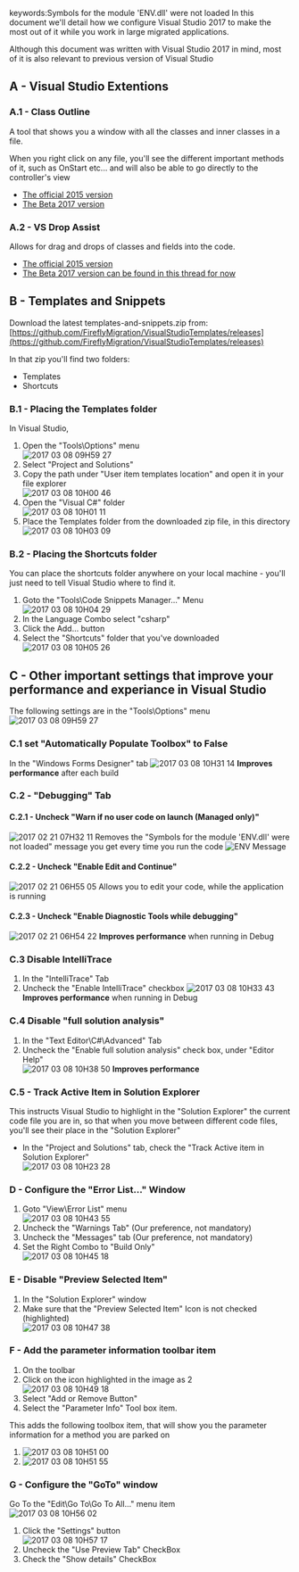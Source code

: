 keywords:Symbols for the module 'ENV.dll' were not loaded
In this document we'll detail how we configure Visual Studio 2017 to make the most out of it while you work in large migrated applications.

Although this document was written with Visual Studio 2017 in mind, most of it is also relevant to previous version of Visual Studio

## A - Visual Studio Extentions
### A.1 - Class Outline
A tool that shows you a window with all the classes and inner classes in a file.

When you right click on any file, you'll see the different important methods of it, such as OnStart etc... and will also be able to go directly to the controller's view

* [The official 2015 version](https://marketplace.visualstudio.com/items?itemName=Stickle.ClassOutline)  
* [The Beta 2017 version](https://github.com/FireflyMigration/ClassOutline/releases)


### A.2 - VS Drop Assist
Allows for drag and drops of classes and fields into the code.
* [The official 2015 version](https://marketplace.visualstudio.com/items?itemName=Stickle.VSDropAssist)  
* [The Beta 2017 version can be found in this thread for now](https://github.com/FireflyMigration/VSDropAssist/issues/34)

## B - Templates and Snippets
Download the latest templates-and-snippets.zip from:  [https://github.com/FireflyMigration/VisualStudioTemplates/releases](https://github.com/FireflyMigration/VisualStudioTemplates/releases)

In that zip you'll find two folders:
* Templates
* Shortcuts

### B.1 - Placing the Templates folder
In Visual Studio, 
1. Open the "Tools\Options" menu  
![2017 03 08 09H59 27](2017-03-08_09h59_27.png)
2. Select "Project and Solutions"
4. Copy the path under "User item templates location" and open it in your file explorer  
![2017 03 08 10H00 46](2017-03-08_10h00_46.png)
5. Open the "Visual C#" folder  
![2017 03 08 10H01 11](2017-03-08_10h01_11.png)
6. Place the Templates folder from the downloaded zip file, in this directory  
![2017 03 08 10H03 09](2017-03-08_10h03_09.png)

### B.2 - Placing the Shortcuts folder
You can place the shortcuts folder anywhere on your local machine - you'll just need to tell Visual Studio where to find it.
1. Goto the "Tools\Code Snippets Manager..." Menu
![2017 03 08 10H04 29](2017-03-08_10h04_29.png)
2. In the Language Combo select "csharp"
3. Click the Add... button
3. Select the "Shortcuts" folder that you've downloaded
![2017 03 08 10H05 26](2017-03-08_10h05_26.png) 

## C - Other important settings that improve your performance and experiance in Visual Studio
The following settings are in the  "Tools\Options" menu
![2017 03 08 09H59 27](2017-03-08_09h59_27.png)
### C.1 set "Automatically Populate Toolbox" to False
In the "Windows Forms Designer" tab
![2017 03 08 10H31 14](2017-03-08_10h31_14.png)
**Improves performance** after each build

### C.2 - "Debugging" Tab
#### C.2.1 - Uncheck "Warn if no user code on launch (Managed only)"
![2017 02 21 07H32 11](2017-02-21_07h32_11.png)
Removes the "Symbols for the module 'ENV.dll' were not loaded" message you get every time you run the code
![ENV Message](ENV_message.png)
#### C.2.2 - Uncheck "Enable Edit and Continue"
![2017 02 21 06H55 05](2017-02-21_06h55_05.png)
Allows you to edit your code, while the application is running
#### C.2.3 - Uncheck "Enable Diagnostic Tools while debugging"
![2017 02 21 06H54 22](2017-02-21_06h54_22.png)
**Improves performance** when running in Debug
### C.3 Disable IntelliTrace
1. In the "IntelliTrace" Tab
2. Uncheck the "Enable IntelliTrace" checkbox
![2017 03 08 10H33 43](2017-03-08_10h33_43.png)
**Improves performance** when running in Debug
### C.4 Disable "full solution analysis"
1. In the "Text Editor\C#\Advanced" Tab
2. Uncheck the "Enable full solution analysis" check box, under "Editor Help"  
![2017 03 08 10H38 50](2017-03-08_10h38_50.png)
**Improves performance**
### C.5 - Track Active Item in Solution Explorer 
This instructs Visual Studio to highlight in the "Solution Explorer" the current code file you are in, so that when you move between different code files, you'll see their place in the "Solution Explorer"
* In the "Project and Solutions" tab, check the "Track Active item in Solution Explorer"  
![2017 03 08 10H23 28](2017-03-08_10h23_28.png)

### D - Configure the "Error List..." Window
1. Goto "View\Error List" menu  
![2017 03 08 10H43 55](2017-03-08_10h43_55.png)
2. Uncheck the "Warnings Tab" (Our preference, not mandatory)
3. Uncheck the "Messages" tab (Our preference, not mandatory)
4. Set the Right Combo to "Build Only"  
![2017 03 08 10H45 18](2017-03-08_10h45_18.png)

### E - Disable "Preview Selected Item"
1. In the "Solution Explorer" window
2. Make sure that the "Preview Selected Item" Icon is not checked (highlighted)  
![2017 03 08 10H47 38](2017-03-08_10h47_38.png)

### F - Add the parameter information toolbar item
1. On the toolbar
2. Click on the icon highlighted in the image as 2  
![2017 03 08 10H49 18](2017-03-08_10h49_18.png)
3. Select "Add or Remove Button"
4. Select the "Parameter Info" Tool box item.

This adds the following toolbox item, that will show you the parameter information for a method you are parked on

1. ![2017 03 08 10H51 00](2017-03-08_10h51_00.png)
2. ![2017 03 08 10H51 55](2017-03-08_10h51_55.png)

### G - Configure the "GoTo" window
Go To the "Edit\Go To\Go To All..." menu item  
![2017 03 08 10H56 02](2017-03-08_10h56_02.png)
1. Click the "Settings" button  
![2017 03 08 10H57 17](2017-03-08_10h57_17.png)
2. Uncheck the "Use Preview Tab" CheckBox
3. Check the "Show details" CheckBox